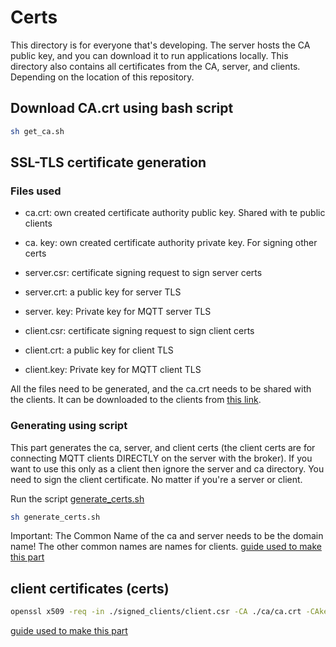 # Certs

This directory is for everyone that's developing.
The server hosts the CA public key, and you can download it to run applications locally.
This directory also contains all certificates from the CA, server, and clients. Depending on the location of this repository.

## Download CA.crt using bash script

```sh
sh get_ca.sh
```

## SSL-TLS certificate generation

### Files used

- ca.crt: own created certificate authority public key. Shared with te public clients
- ca. key: own created certificate authority private key. For signing other certs

- server.csr: certificate signing request to sign server certs
- server.crt: a public key for server TLS
- server. key: Private key for MQTT server TLS

- client.csr: certificate signing request to sign client certs
- client.crt: a public key for client TLS
- client.key: Private key for MQTT client TLS

All the files need to be generated, and the ca.crt needs to be shared with the clients.
It can be downloaded to the clients from [this link](https://lannootree.devbitapp.be/ca.crt).

### Generating using script

This part generates the ca, server, and client certs (the client certs are for connecting MQTT clients DIRECTLY on the server with the broker).
If you want to use this only as a client then ignore the server and ca directory.
You need to sign the client certificate. No matter if you're a server or client.

Run the script [generate_certs.sh](generate_certs.sh)

```bash
sh generate_certs.sh
```

Important: The Common Name of the ca and server needs to be the domain name! The other common names are names for clients.
[guide used to make this part](http://www.steves-internet-guide.com/mosquitto-tls/)

## client certificates (certs)

```bash
openssl x509 -req -in ./signed_clients/client.csr -CA ./ca/ca.crt -CAkey ./ca/ca.key -CAcreateserial -out ./signed_clients/client.crt -days 3650
```

[guide used to make this part](http://www.steves-internet-guide.com/creating-and-using-client-certificates-with-mqtt-and-mosquitto/)
